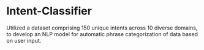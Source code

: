 # Intent-Classifier
Utilized a dataset comprising 150 unique intents across 10 diverse domains, to develop an NLP model for automatic phrase categorization of data based on user input.
